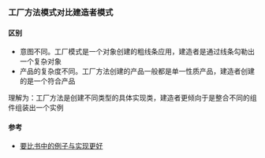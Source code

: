 ### 工厂方法模式对比建造者模式

#### 区别
- 意图不同。工厂模式是一个对象创建的粗线条应用，建造者是通过线条勾勒出一个复杂对象
- 产品的复杂度不同。工厂方法创建的产品一般都是单一性质产品，建造者创建的是一个符合产品


理解为：工厂方法是创建不同类型的具体实现类，建造者更倾向于是整合不同的组件组装出一个实例

#### 参考
- [要比书中的例子与实现更好](https://www.jianshu.com/p/7fdc0ab0ee63)